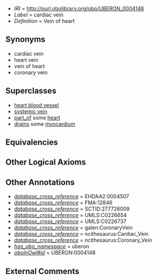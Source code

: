  * *IRI* = http://purl.obolibrary.org/obo/UBERON_0004148
 * *Label* = cardiac vein
 * *Definition* = Vein of heart

## Synonyms

 * cardiac vein
 * heart vein
 * vein of heart
 * coronary vein

## Superclasses

 * [heart blood vessel](../../UBERON/98/UBERON_0003498.md)
 * [systemic vein](../../UBERON/40/UBERON_0013140.md)
 * [part_of](../../BFO/50/BFO_0000050.md) some [heart](../../UBERON/48/UBERON_0000948.md)
 * [drains](../../ns/core#drains.md) some [myocardium](../../UBERON/49/UBERON_0002349.md)

## Equivalencies


## Other Logical Axioms


## Other Annotations

 * *[database_cross_reference](../../ef/oboInOwl#hasDbXref.md)* = EHDAA2:0004507
 * *[database_cross_reference](../../ef/oboInOwl#hasDbXref.md)* = FMA:12846
 * *[database_cross_reference](../../ef/oboInOwl#hasDbXref.md)* = SCTID:277726009
 * *[database_cross_reference](../../ef/oboInOwl#hasDbXref.md)* = UMLS:C0226654
 * *[database_cross_reference](../../ef/oboInOwl#hasDbXref.md)* = UMLS:C0226737
 * *[database_cross_reference](../../ef/oboInOwl#hasDbXref.md)* = galen:CoronaryVein
 * *[database_cross_reference](../../ef/oboInOwl#hasDbXref.md)* = ncithesaurus:Cardiac_Vein
 * *[database_cross_reference](../../ef/oboInOwl#hasDbXref.md)* = ncithesaurus:Coronary_Vein
 * *[has_obo_namespace](../../ce/oboInOwl#hasOBONamespace.md)* = uberon
 * *[oboInOwl#id](../../id/oboInOwl#id.md)* = UBERON:0004148

## External Comments

